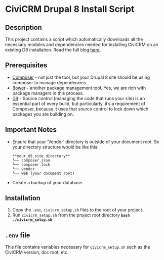# CiviCRM Drupal 8 Install Script

## Description
This project contains a script which automatically downloads all the necessary modules and dependencies needed for installing CiviCRM on an existing D8 installation. Read the full blog [here](https://docs.google.com/document/d/13isLo46tiLRi79wXfnPrH-KgQ6ypf6XCILDplRv7Ka4/edit?ts=5a9517e9#). 

## Prerequisites
- [Composer](https://getcomposer.org/) - not just the tool, but your Drupal 8 site should be using composer to manage dependencies.
- [Bower](https://bower.io/) - another package management tool. Yes, we are rich with package managers in this process.
- [Git](https://git-scm.com/) - Source control (managing the code that runs your site) is an essential part of every build, but particularly, it’s a requirement of Composer, because it uses that source control to lock down which packages you are building on.

## Important Notes
- Ensure that your ‘Vendor’ directory is outside of your document root. So your directory structure would be like this:

      **your_d8_site_directory**
      └── composer.json
      └── composer.lock
      └── vendor
      └── web (your document root)
      
- Create a backup of your database.

## Installation
1. Copy the `.env`, `civicrm_setup.sh` files to the root of your project.
2. Run `civicrm_setup.sh` from the project root directory **`bash ./civicrm_setup.sh`**

## `.env` file
This file contains variables necessary for `civicrm_setup.sh` such as the CiviCRM version, doc root, etc.
